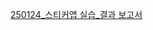 [250124_스티커앱 실습_결과 보고서](https://www.notion.so/250124_Ex03_-_-185d4e947d6d805da2fbff2adf11dc62#185d4e947d6d80139b40e5742d75f882)
